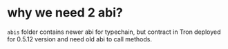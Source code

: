 # why we need 2 abi?

`abis` folder contains newer abi for typechain, but contract in Tron deployed for 0.5.12 version and need old abi to call methods.
